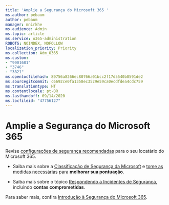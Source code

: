 ```yaml
---
title: 'Amplie a Segurança do Microsoft 365 '
ms.author: pebaum
author: pebaum
manager: mnirkhe
ms.audience: Admin
ms.topic: article
ms.service: o365-administration
ROBOTS: NOINDEX, NOFOLLOW
localization_priority: Priority
ms.collection: Adm_O365
ms.custom:
- "9001681"
- "3746"
- "3821"
ms.openlocfilehash: 89756a8266ec80766a01bcc2f17d5540b8591de2
ms.sourcegitcommit: c6692ce0fa1358ec3529e59ca0ecdfdea4cdc759
ms.translationtype: HT
ms.contentlocale: pt-BR
ms.lasthandoff: 09/14/2020
ms.locfileid: "47756127"
---
```

# <a name="increase-microsoft-365-security"></a>Amplie a Segurança do Microsoft 365 

Revise [configurações de segurança recomendadas](https://docs.microsoft.com/microsoft-365/security/office-365-security/tenant-wide-setup-for-increased-security?view=o365-worldwide) para o seu locatário do Microsoft 365.

- Saiba mais sobre a [Classificação de Segurança da Microsoft](https://docs.microsoft.com/microsoft-365/security/mtp/microsoft-secure-score?view=o365-worldwide) e [tome as medidas necessárias](https://docs.microsoft.com/microsoft-365/security/mtp/microsoft-secure-score?view=o365-worldwide#take-action-to-improve-your-score) para **melhorar sua pontuação**.

- Saiba mais sobre o tópico [Respondendo a Incidentes de Segurança](https://docs.microsoft.com/microsoft-365/security/office-365-security/office365-security-incident-response-overview?view=o365-worldwide), incluindo **contas comprometidas**.

Para saber mais, confira [Introdução à Segurança do Microsoft 365](https://docs.microsoft.com/microsoft-365/security/office-365-security/security-roadmap?view=o365-worldwide). 
